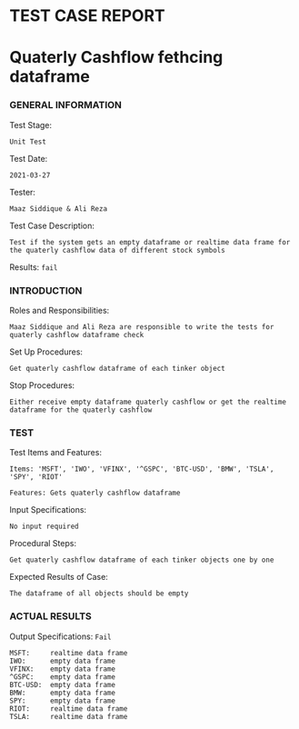 # TEST CASE REPORT

# Quaterly Cashflow fethcing dataframe

### GENERAL INFORMATION

Test Stage: 
```
Unit Test
```
Test Date: 
```
2021-03-27
```
Tester: 
```
Maaz Siddique & Ali Reza
```
Test Case Description:
```
Test if the system gets an empty dataframe or realtime data frame for the quaterly cashflow data of different stock symbols
```
Results:  ``fail`` 
### INTRODUCTION
Roles and Responsibilities:
```
Maaz Siddique and Ali Reza are responsible to write the tests for quaterly cashflow dataframe check
```
Set Up Procedures: 
```
Get quaterly cashflow dataframe of each tinker object
```
Stop Procedures:
```
Either receive empty dataframe quaterly cashflow or get the realtime dataframe for the quaterly cashflow
```
### TEST
Test Items and Features: 
```
Items: 'MSFT', 'IWO', 'VFINX', '^GSPC', 'BTC-USD', 'BMW', 'TSLA', 'SPY', 'RIOT'
```
```
Features: Gets quaterly cashflow dataframe
```
Input Specifications: 
```
No input required
```
Procedural Steps: 
```
Get quaterly cashflow dataframe of each tinker objects one by one
```
Expected Results of Case:
```
The dataframe of all objects should be empty
```
### ACTUAL RESULTS
Output Specifications: ``Fail``
```
MSFT:     realtime data frame
IWO:      empty data frame
VFINX:    empty data frame
^GSPC:    empty data frame
BTC-USD:  empty data frame
BMW:      empty data frame
SPY:      empty data frame
RIOT:     realtime data frame
TSLA:     realtime data frame
```
